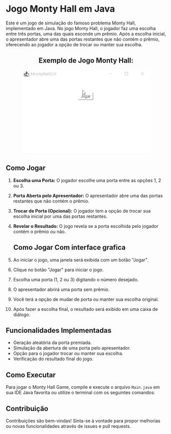# Jogo Monty Hall em Java

Este é um jogo de simulação do famoso problema Monty Hall, implementado em Java. No jogo Monty Hall, o jogador faz uma escolha entre três portas, uma das quais esconde um prêmio. Após a escolha inicial, o apresentador abre uma das portas restantes que não contém o prêmio, oferecendo ao jogador a opção de trocar ou manter sua escolha.

<div align="center">
  <h2>Exemplo de Jogo Monty Hall:</h2>
<img width="400" src="https://github.com/gu1334/MontyHall/blob/main/gifmonty.gif">
</div>

## Como Jogar

1. **Escolha uma Porta:** O jogador escolhe uma porta entre as opções 1, 2 ou 3.
2. **Porta Aberta pelo Apresentador:** O apresentador abre uma das portas restantes que não contém o prêmio.
3. **Trocar de Porta (Opcional):** O jogador tem a opção de trocar sua escolha inicial por uma das portas restantes.
4. **Revelar o Resultado:** O jogo revela se a porta escolhida pelo jogador contém o prêmio ou não.

   ## Como Jogar Com interface grafica
   
1. Ao iniciar o jogo, uma janela será exibida com um botão "Jogar".
2. Clique no botão "Jogar" para iniciar o jogo.
3. Escolha uma porta (1, 2 ou 3) digitando o número desejado.
4. O apresentador abrirá uma porta sem prêmio.
5. Você terá a opção de mudar de porta ou manter sua escolha original.
6. Após fazer a escolha final, o resultado será exibido em uma caixa de diálogo.

## Funcionalidades Implementadas

- Geração aleatória da porta premiada.
- Simulação da abertura de uma porta pelo apresentador.
- Opção para o jogador trocar ou manter sua escolha.
- Verificação do resultado final do jogo.

## Como Executar

Para jogar o Monty Hall Game, compile e execute o arquivo `Main.java` em sua IDE Java favorita ou utilize o terminal com os seguintes comandos:


## Contribuição
Contribuições são bem-vindas! Sinta-se à vontade para propor melhorias ou novas funcionalidades através de issues e pull requests.
